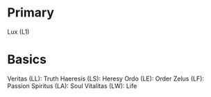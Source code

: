 # Primary
Lux (L1)

# Basics
Veritas (LL): Truth
Haeresis (LS): Heresy
Ordo (LE): Order
Zelus (LF): Passion
Spiritus (LA): Soul
Vitalitas (LW): Life